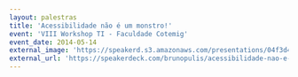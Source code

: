```yaml
---
layout: palestras
title: 'Acessibilidade não é um monstro!'
event: 'VIII Workshop TI - Faculdade Cotemig'
event_date: 2014-05-14
external_image: 'https://speakerd.s3.amazonaws.com/presentations/04f3d4e0c964013130852e590c444dc4/preview_slide_0.jpg?102724'
external_url: 'https://speakerdeck.com/brunopulis/acessibilidade-nao-e-um-monstro'
---
```

